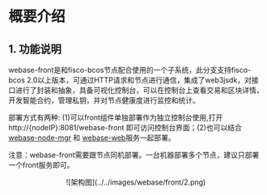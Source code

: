 # 概要介绍

## 1. 功能说明
webase-front是和fisco-bcos节点配合使用的一个子系统，此分支支持fisco-bcos 2.0以上版本，可通过HTTP请求和节点进行通信，集成了web3jsdk，对接口进行了封装和抽象，具备可视化控制台，可以在控制台上查看交易和区块详情，开发智能合约，管理私钥，并对节点健康度进行监控和统计。 

   部署方式有两种: (1)可以front组件单独部署作为独立控制台使用,打开http://{nodeIP}:8081/webase-front 即可访问控制台界面；(2)也可以结合[webase-node-mgr](https://github.com/WeBankFinTech/webase-node-mgr) 和 [webase-web](https://github.com/WeBankFinTech/webase-web)服务一起部署。

 注意：webase-front需要跟节点同机部署。一台机器部署多个节点，建议只部署一个front服务即可。
  
 <div align=center> ![架构图](../../images/webase/front/2.png)